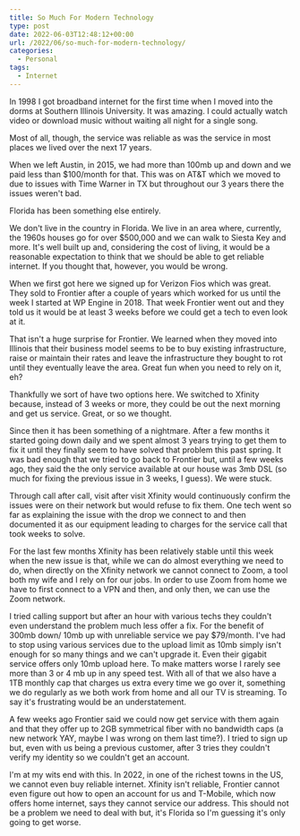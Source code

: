 ```yaml
---
title: So Much For Modern Technology
type: post
date: 2022-06-03T12:48:12+00:00
url: /2022/06/so-much-for-modern-technology/
categories:
  - Personal
tags:
  - Internet
---
```


In 1998 I got broadband internet for the first time when I moved into the dorms at Southern Illinois University. It was amazing. I could actually watch video or download music without waiting all night for a single song.

Most of all, though, the service was reliable as was the service in most places we lived over the next 17 years.

When we left Austin, in 2015, we had more than 100mb up and down and we paid less than $100/month for that. This was on AT&T which we moved to due to issues with Time Warner in TX but throughout our 3 years there the issues weren't bad.

Florida has been something else entirely.

We don't live in the country in Florida. We live in an area where, currently, the 1960s houses go for over $500,000 and we can walk to Siesta Key and more. It's well built up and, considering the cost of living, it would be a reasonable expectation to think that we should be able to get reliable internet. If you thought that, however, you would be wrong.

When we first got here we signed up for Verizon Fios which was great. They sold to Frontier after a couple of years which worked for us until the week I started at WP Engine in 2018. That week Frontier went out and they told us it would be at least 3 weeks before we could get a tech to even look at it.

That isn't a huge surprise for Frontier. We learned when they moved into Illinois that their business model seems to be to buy existing infrastructure, raise or maintain their rates and leave the infrastructure they bought to rot until they eventually leave the area. Great fun when you need to rely on it, eh?

Thankfully we sort of have two options here. We switched to Xfinity because, instead of 3 weeks or more, they could be out the next morning and get us service. Great, or so we thought.

Since then it has been something of a nightmare. After a few months it started going down daily and we spent almost 3 years trying to get them to fix it until they finally seem to have solved that problem this past spring. It was bad enough that we tried to go back to Frontier but, until a few weeks ago, they said the the only service available at our house was 3mb DSL (so much for fixing the previous issue in 3 weeks, I guess). We were stuck.

Through call after call, visit after visit Xfinity would continuously confirm the issues were on their network but would refuse to fix them. One tech went so far as explaining the issue with the drop we connect to and then documented it as our equipment leading to charges for the service call that took weeks to solve.

For the last few months Xfinity has been relatively stable until this week when the new issue is that, while we can do almost everything we need to do, when directly on the Xfinity network we cannot connect to Zoom, a tool both my wife and I rely on for our jobs. In order to use Zoom from home we have to first connect to a VPN and then, and only then, we can use the Zoom network.

I tried calling support but after an hour with various techs they couldn't even understand the problem much less offer a fix. For the benefit of 300mb down/ 10mb up with unreliable service we pay $79/month. I've had to stop using various services due to the upload limit as 10mb simply isn't enough for so many things and we can't upgrade it. Even their gigabit service offers only 10mb upload here. To make matters worse I rarely see more than 3 or 4 mb up in any speed test. With all of that we also have a 1TB monthly cap that charges us extra every time we go over it, something we do regularly as we both work from home and all our TV is streaming. To say it's frustrating would be an understatement.

A few weeks ago Frontier said we could now get service with them again and that they offer up to 2GB symmetrical fiber with no bandwidth caps (a new network YAY, maybe I was wrong on them last time?). I tried to sign up but, even with us being a previous customer, after 3 tries they couldn't verify my identity so we couldn't get an account.

I'm at my wits end with this. In 2022, in one of the richest towns in the US, we cannot even buy reliable internet. Xfinity isn't reliable, Frontier cannot even figure out how to open an account for us and T-Mobile, which now offers home internet, says they cannot service our address. This should not be a problem we need to deal with but, it's Florida so I'm guessing it's only going to get worse.
